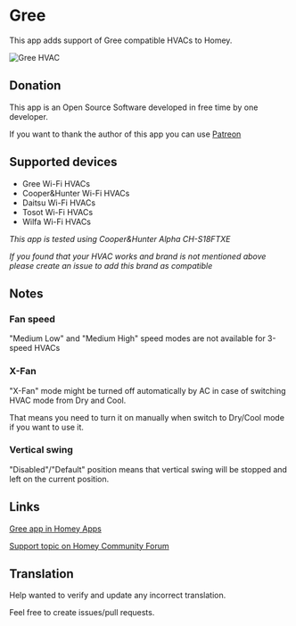 # Gree

This app adds support of Gree compatible HVACs to Homey.

![Gree HVAC](https://raw.githubusercontent.com/aivus/com.gree/master/assets/images/small.png)


## Donation
This app is an Open Source Software developed in free time by one developer.

If you want to thank the author of this app you can use [Patreon](https://patreon.com/aivus)

## Supported devices
* Gree Wi-Fi HVACs
* Cooper&Hunter Wi-Fi HVACs
* Daitsu Wi-Fi HVACs
* Tosot Wi-Fi HVACs
* Wilfa Wi-Fi HVACs

*This app is tested using Cooper&Hunter Alpha CH-S18FTXE*

*If you found that your HVAC works and brand is not mentioned above please create an issue to add this brand as compatible*

## Notes
### Fan speed
"Medium Low" and "Medium High" speed modes are not available for 3-speed HVACs

### X-Fan
"X-Fan" mode might be turned off automatically by AC in case of switching HVAC mode from Dry and Cool.

That means you need to turn it on manually when switch to Dry/Cool mode if you want to use it.

### Vertical swing
"Disabled"/"Default" position means that vertical swing will be stopped and left on the current position.

## Links
[Gree app in Homey Apps](https://apps.athom.com/app/com.gree)

[Support topic on Homey Community Forum](https://community.athom.com/t/gree-hvac-app/30801)

## Translation
Help wanted to verify and update any incorrect translation.

Feel free to create issues/pull requests.
